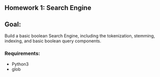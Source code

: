 ## Homework 1: Search Engine

## Goal:
Build a basic boolean Search Engine, including the tokenization, stemming, indexing, and basic boolean query components.

### Requirements:
* Python3
* glob